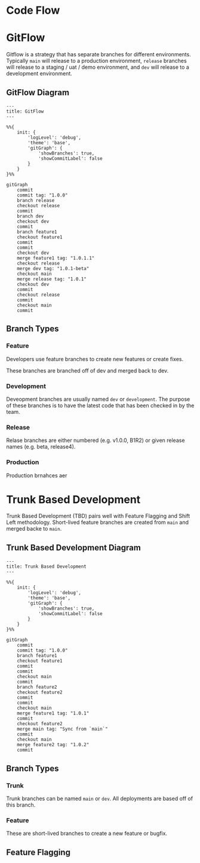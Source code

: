 # Code Flow

# GitFlow
Gitflow is a strategy that has separate branches for different environments. Typically `main` will release to a production environment, `release` branches will release to a staging / uat / demo environment, and `dev` will release to a development environment.

## GitFlow Diagram
```mermaid
---
title: GitFlow
---

%%{
    init: {
        'logLevel': 'debug',
        'theme': 'base',
        'gitGraph': {
            'showBranches': true,
            'showCommitLabel': false
        }
    }
}%%

gitGraph
    commit
    commit tag: "1.0.0"
    branch release
    checkout release
    commit
    branch dev
    checkout dev
    commit
    branch feature1
    checkout feature1
    commit
    commit
    checkout dev
    merge feature1 tag: "1.0.1.1"
    checkout release
    merge dev tag: "1.0.1-beta"
    checkout main
    merge release tag: "1.0.1"
    checkout dev
    commit
    checkout release
    commit
    checkout main
    commit
```

## Branch Types
### Feature
Developers use feature branches to create new features or create fixes.

These branches are branched off of dev and merged back to dev.

### Development
Deveopment branches are usually named `dev` or `development`. The purpose of these branches is to have the latest code that has been checked in by the team.

### Release
Relase branches are either numbered (e.g. v1.0.0, B1R2) or given release names (e.g. beta, release4).

### Production
Production brnahces aer 

# Trunk Based Development
Trunk Based Development (TBD) pairs well with Feature Flagging and Shift Left methodology. Short-lived feature branches are created from `main` and merged backe to `main`.

## Trunk Based Development Diagram
```mermaid
---
title: Trunk Based Development
---

%%{
    init: {
        'logLevel': 'debug',
        'theme': 'base',
        'gitGraph': {
            'showBranches': true,
            'showCommitLabel': false
        }
    }
}%%

gitGraph
    commit
    commit tag: "1.0.0"
    branch feature1
    checkout feature1
    commit
    commit
    checkout main
    commit
    branch feature2
    checkout feature2
    commit
    commit
    checkout main
    merge feature1 tag: "1.0.1"
    commit
    checkout feature2
    merge main tag: "Sync from `main`"
    commit
    checkout main
    merge feature2 tag: "1.0.2"
    commit
```

## Branch Types
### Trunk
Trunk branches can be named `main` or `dev`. All deployments are based off of this branch.

### Feature
These are short-lived branches to create a new feature or bugfix.

## Feature Flagging

